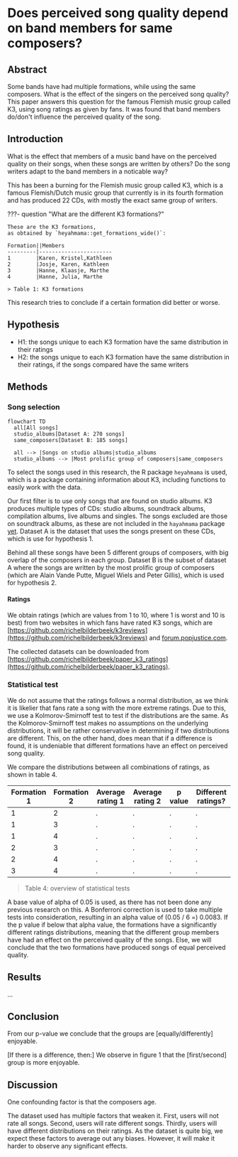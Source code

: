 # Does perceived song quality depend on band members for same composers?

## Abstract

Some bands have had multiple formations,
while using the same composers.
What is the effect of the singers
on the perceived song quality?
This paper answers this question
for the famous Flemish music group
called K3, using song ratings as given by fans.
It was found that band members do/don't
influence the perceived quality of the song.

## Introduction

What is the effect that members of a
music band have on the perceived quality
on their songs, when these songs
are written by others?
Do the song writers adapt to the band members
in a noticable way?

This has been a burning for the Flemish music group
called K3, which is a famous Flemish/Dutch music group
that currently is in its fourth formation
and has produced 22 CDs, with mostly the
exact same group of writers.

???- question "What are the different K3 formations?"

    These are the K3 formations,
    as obtained by `heyahmama::get_formations_wide()`:

    Formation||Members
    ---------|-----------------------
    1        |Karen, Kristel,Kathleen
    2        |Josje, Karen, Kathleen
    3        |Hanne, Klaasje, Marthe
    4        |Hanne, Julia, Marthe

    > Table 1: K3 formations

This research tries to conclude if a certain formation
did better or worse.

## Hypothesis

- H1: the songs unique to each K3 formation
  have the same distribution in their ratings
- H2: the songs unique to each K3 formation
  have the same distribution in their ratings,
  if the songs compared have the same writers

## Methods

### Song selection

```mermaid
flowchart TD
  all[All songs]
  studio_albums[Dataset A: 270 songs]
  same_composers[Dataset B: 185 songs]

  all --> |Songs on studio albums|studio_albums
  studio_albums --> |Most prolific group of composers|same_composers
```

To select the songs used in this research,
the R package `heyahmama` is used,
which is a package containing information about K3,
including functions to easily work with the data.

Our first filter is to use only songs that are found on studio albums.
K3 produces multiple types of CDs: studio albums,
soundtrack albums, compilation albums, live albums and singles.
The songs excluded are those on soundtrack albums,
as these are not included in the `hayahmama` package
[yet](https://github.com/richelbilderbeek/heyahmama/issues/10).
Dataset A is the dataset that uses the songs present on these CDs,
which is use for hypothesis 1.

Behind all these songs have been 5 different groups of
composers, with big overlap of the composers in each group.
Dataset B is the subset of dataset A where the songs are written
by the most prolific group of composers (which are
Alain Vande Putte, Miguel Wiels and Peter Gillis),
which is used for hypothesis 2.

#### Ratings

We obtain ratings (which are values from
1 to 10, where 1 is worst and 10 is best)
from two websites in which fans
have rated K3 songs,
which are [https://github.com/richelbilderbeek/k3reviews](https://github.com/richelbilderbeek/k3reviews)
and [forum.popjustice.com](https://forum.popjustice.com/threads/its-the-k3-singles-rate.62219/).

The collected datasets can be downloaded from
[https://github.com/richelbilderbeek/paper_k3_ratings](https://github.com/richelbilderbeek/paper_k3_ratings).

### Statistical test

We do not assume that the
ratings follows a normal distribution,
as we think it is likelier that fans
rate a song with the more extreme ratings.
Due to this,
we use a Kolmorov-Smirnoff test to test if
the distributions are the same.
As the Kolmorov-Smirnoff test makes no assumptions on the underlying
distributions, it will be rather conservative in determining if
two distributions are different.
This, on the other hand, does mean that if a difference is found,
it is undeniable that different formations have an effect on perceived
song quality.

We compare the distributions between all combinations of ratings,
as shown in table 4.

Formation 1|Formation 2|Average rating 1|Average rating 2|p value|Different ratings?
-----------|-----------|----------------|----------------|-------|------------------
1          |2          |.               |.               |.      |.
1          |3          |.               |.               |.      |.
1          |4          |.               |.               |.      |.
2          |3          |.               |.               |.      |.
2          |4          |.               |.               |.      |.
3          |4          |.               |.               |.      |.

> Table 4: overview of statistical tests

A base value of alpha of 0.05 is used,
as there has not been done any previous research on this.
A Bonferroni correction is used to take multiple tests into consideration,
resulting in an alpha value of (0.05 / 6 =) 0.0083.
If the p value if below that alpha value,
the formations have a significantly different ratings distributions,
meaning that the different group members have had an effect
on the perceived quality of the songs.
Else, we will conclude that the two formations
have produced songs of equal perceived quality.

## Results

...

## Conclusion

From our p-value we conclude that
the groups are [equally/differently] enjoyable.

[If there is a difference, then:]
We observe in figure 1 that the [first/second]
group is more enjoyable.

## Discussion

One confounding factor is that the composers age.

The dataset used has multiple factors that weaken
it. First, users will not rate all songs.
Second, users will rate different songs.
Thirdly, users will have different distributions
on their ratings. As the dataset is quite big,
we expect these factors to average out any biases.
However, it will make it harder to observe any significant
effects.
